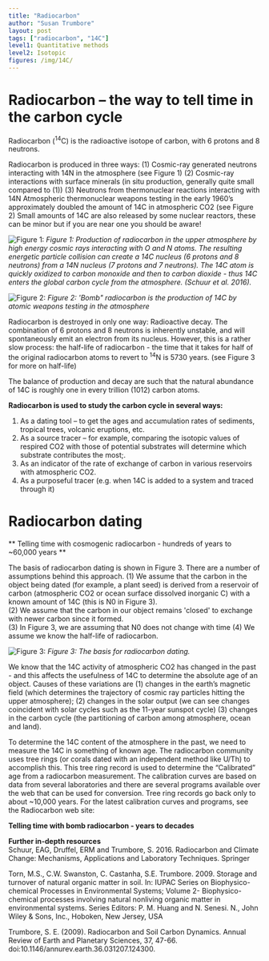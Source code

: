 ```yaml
---
title: "Radiocarbon"
author: "Susan Trumbore"
layout: post
tags: ["radiocarbon", "14C"]
level1: Quantitative methods
level2: Isotopic
figures: /img/14C/
---
```


# Radiocarbon – the way to tell time in the carbon cycle
Radiocarbon (<sup>14</sup>C) is the radioactive isotope of carbon, with 6 protons and 8 neutrons. 

Radiocarbon is produced in three ways:
(1)	Cosmic-ray generated neutrons interacting with 14N in the  atmosphere (see Figure 1)
(2)	Cosmic-ray interactions with surface minerals (in situ production, generally quite small compared to (1))
(3)	Neutrons from thermonuclear reactions interacting with 14N 
Atmospheric thermonuclear weapons testing in the early 1960’s approximately doubled the amount of 14C in atmospheric CO2 (see Figure 2)
Small amounts of 14C are also released by some nuclear reactors, these can be minor but if you are near one you should be aware!

![Figure 1:   ]({{site.baseurl}}{{page.figures}}Figure1.png)
*Figure 1: Production of radiocarbon in the upper atmosphere by high energy cosmic rays interacting with O and N atoms. The resulting energetic particle collision can create a 14C nucleus (6 protons and 8 neutrons) from a 14N nucleus (7 protons and 7 neutrons).  The 14C atom is quickly oxidized to carbon monoxide and then to carbon dioxide - thus 14C enters the global carbon cycle from the atmosphere.  (Schuur et al. 2016).*

![Figure 2:   ]({{site.baseurl}}{{page.figures}}levin_bomb.png)
*Figure 2: 'Bomb" radiocarbon is the production of 14C by atomic weapons testing in the atmosphere*


Radiocarbon is destroyed in only one way: Radioactive decay.  The combination of 6 protons and 8 neutrons is inherently unstable, and will spontaneously emit an electron from its nucleus. However, this is a rather slow process: the half-life of radiocarbon - the time that it takes for half of the original radiocarbon atoms to revert to <sup>14</sup>N is 5730 years. (see Figure 3 for more on half-life)

The balance of production and decay are such that the natural abundance of 14C is roughly one in every trillion (1012) carbon atoms.   

**Radiocarbon is used to study the carbon cycle in several ways:**
 
1)	As a dating tool – to get the ages and accumulation rates of sediments, tropical trees, volcanic eruptions, etc.
2)	As a source tracer – for example, comparing the isotopic values of respired CO2 with those of potential substrates will determine which substrate contributes the most;.
3)	As an indicator of the rate of exchange of carbon in various reservoirs with atmospheric CO2.
3)  As a purposeful tracer (e.g. when 14C is added to a system and traced through it)



# Radiocarbon dating

** Telling time with cosmogenic radiocarbon - hundreds of years to ~60,000 years **

The basis of radiocarbon dating is shown in Figure 3.  There are a number of assumptions behind this approach. 
(1) We assume that the carbon in the object being dated (for example, a plant seed) is derived from a reservoir of carbon (atmospheric CO2 or ocean surface dissolved inorganic C) with a known amount of 14C (this is N0 in Figure 3).    
(2)  We assume that the carbon in our object remains 'closed' to exchange with newer carbon since it formed.  
(3) In Figure 3, we are assuming that N0 does not change with time
(4) We assume we know the half-life of radiocarbon.

![Figure 3:   ]({{site.baseurl}}{{page.figures}}decay.png)
*Figure 3: The basis for radiocarbon dating.*

We know that the 14C activity of atmospheric CO2 has changed in the past  - and this affects the usefulness of 14C to determine the absolute age of an object.
Causes of these variations are
(1)	changes in the earth’s magnetic field (which determines the trajectory of cosmic ray particles hitting the upper atmosphere); 
(2)	changes in the solar output (we can see changes coincident with solar cycles such as the 11-year sunspot cycle)
(3)	changes in the carbon cycle (the partitioning of carbon among atmosphere, ocean and land).

To determine the 14C content of the atmosphere in the past, we need to measure the 14C in something of known age. The radiocarbon community uses tree rings (or corals dated with an independent method like U/Th) to accomplish this. 
This tree ring record is used to determine the “Calibrated” age from a radiocarbon measurement.  The calibration curves are based on data from several laboratories and there are several programs available over the web that can be used for conversion. Tree ring records go back only to about ~10,000 years.  For the latest calibration curves and programs, see the Radiocarbon web site:  

**Telling time with bomb radiocarbon - years to decades**




 

**Further in-depth resources**    
Schuur, EAG, Druffel, ERM and Trumbore, S. 2016. Radiocarbon and Climate Change: Mechanisms, Applications and Laboratory Techniques. Springer

Torn, M.S., C.W. Swanston, C. Castanha, S.E. Trumbore. 2009. Storage and turnover of natural organic matter in soil. In: IUPAC Series on Biophysico-chemical Processes in Environmental Systems; Volume 2- Biophysico-chemical processes involving natural nonliving organic matter in environmental systems. Series Editors: P. M. Huang and N. Senesi. N., John Wiley & Sons, Inc., Hoboken, New Jersey, USA

Trumbore, S. E. (2009). Radiocarbon and Soil Carbon Dynamics. Annual Review of Earth and Planetary Sciences, 37, 47-66. doi:10.1146/annurev.earth.36.031207.124300.

